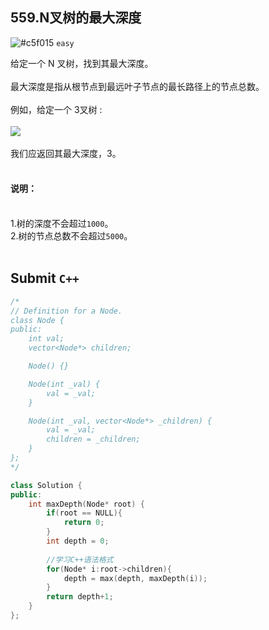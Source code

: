 ## 559.N叉树的最大深度

![#c5f015](https://placehold.it/15/c5f015/000000?text=+) `easy`

给定一个 N 叉树，找到其最大深度。<br><br>
最大深度是指从根节点到最远叶子节点的最长路径上的节点总数。<br><br>
例如，给定一个 3叉树 :<br><br>
![](https://assets.leetcode-cn.com/aliyun-lc-upload/uploads/2018/10/12/narytreeexample.png)<br><br>
我们应返回其最大深度，3。<br><br>
#### 说明：<br><br>
1.树的深度不会超过`1000`。<br>
2.树的节点总数不会超过`5000`。<br><br>

## Submit `C++`

```cpp
/*
// Definition for a Node.
class Node {
public:
    int val;
    vector<Node*> children;

    Node() {}

    Node(int _val) {
        val = _val;
    }

    Node(int _val, vector<Node*> _children) {
        val = _val;
        children = _children;
    }
};
*/

class Solution {
public:
    int maxDepth(Node* root) {
        if(root == NULL){
            return 0;
        }
        int depth = 0;
        
        //学习C++语法格式
        for(Node* i:root->children){
            depth = max(depth, maxDepth(i));
        }
        return depth+1;
    }
};
```
